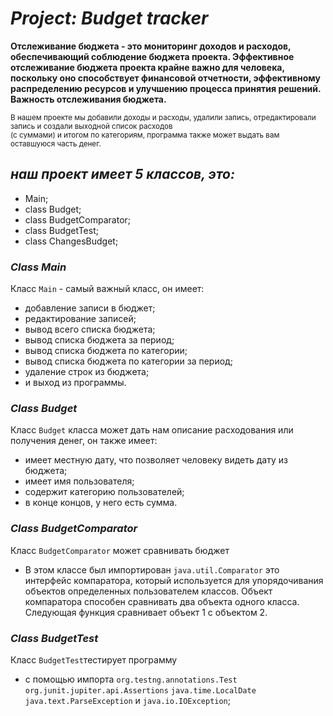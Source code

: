 #  *Project: Budget tracker* 
**Отслеживание бюджета - это мониторинг доходов и расходов,
обеспечивающий соблюдение бюджета проекта. 
Эффективное отслеживание бюджета проекта крайне важно 
для человека, поскольку оно способствует финансовой 
отчетности, эффективному распределению ресурсов
и улучшению процесса принятия решений.
Важность отслеживания бюджета.**

<sub>В нашем проекте мы добавили доходы и расходы, 
удалили запись, отредактировали запись 
и создали выходной список расходов  
(с суммами) и итогом по категориям,
программа также может выдать вам оставшуюся часть денег.</sub>

## *наш проект имеет 5 классов, это:*
+  Main;
+ class Budget;
+ class BudgetComparator;
+ class BudgetTest;
+ class ChangesBudget;

### *Class Main*
Класс `Main` - самый важный класс, он имеет:

+ добавление записи в бюджет;
+ редактирование записей;
+ вывод всего списка бюджета;
+ вывод списка бюджета за период;
+ вывод списка бюджета по категории;
+ вывод списка бюджета по категории за период;
+ удаление строк из бюджета;
+ и выход из программы.

### *Class Budget*
Класс `Budget` класса может дать нам описание расходования или получения денег, 
 он также имеет:

+ имеет местную дату, что позволяет человеку видеть дату из бюджета;
+ имеет имя пользователя;
+ содержит категорию пользователей;
+ в конце концов, у него есть сумма.

### *Class BudgetComparator*
 Класс `BudgetComparator` может сравнивать бюджет

+ В этом классе был импортирован ``java.util.Comparator``
  это интерфейс компаратора, который используется для 
  упорядочивания объектов определенных пользователем классов. 
  Объект компаратора способен сравнивать два объекта одного класса. 
  Следующая функция сравнивает объект 1 с объектом 2.

### *Class BudgetTest*
Класс ``BudgetTest``тестирует программу
+ с помощью импорта `org.testng.annotations.Test` `org.junit.jupiter.api.Assertions`
`java.time.LocalDate` `java.text.ParseException` и `java.io.IOException`;




